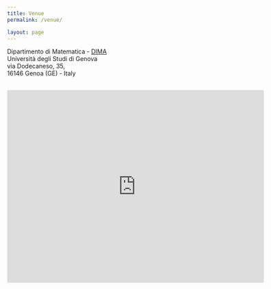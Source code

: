 ```yaml
---
title: Venue 
permalink: /venue/ 

layout: page
---
```


Dipartimento di Matematica - [DIMA](https://dima.unige.it)  
Università degli Studi di Genova  
via Dodecaneso, 35,  
16146 Genoa (GE) - Italy  

<br> 

<iframe src="https://www.google.com/maps/embed?pb=!1m18!1m12!1m3!1d2850.4558928405568!2d8.969983515771684!3d44.403289911620284!2m3!1f0!2f0!3f0!3m2!1i1024!2i768!4f13.1!3m3!1m2!1s0x12d3430af8b560bd%3A0xffca518652b2929!2sUniversit%C3%A0%20degli%20Studi%20di%20Genova%20-%20Dipartimento%20di%20Matematica!5e0!3m2!1sit!2sit!4v1632984605958!5m2!1sit!2sit" width="600" height="450" style="border:0;" allowfullscreen="" loading="lazy"></iframe>

